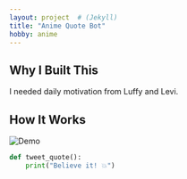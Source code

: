 ```yaml
---
layout: project  # (Jekyll)
title: "Anime Quote Bot"
hobby: anime
---
```


## Why I Built This
I needed daily motivation from Luffy and Levi.

## How It Works
![Demo](../assets/img/anime/quote-bot-demo.gif)

```python
def tweet_quote():
    print("Believe it! 💥")
```
